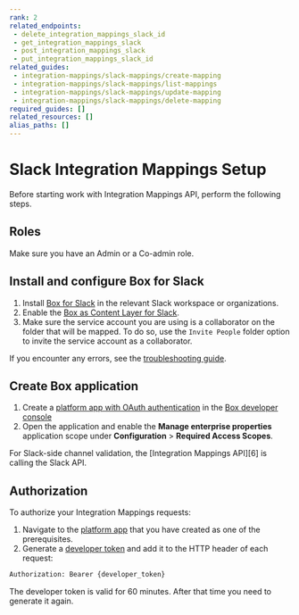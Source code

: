 ```yaml
---
rank: 2
related_endpoints:
 - delete_integration_mappings_slack_id
 - get_integration_mappings_slack
 - post_integration_mappings_slack
 - put_integration_mappings_slack_id
related_guides:
 - integration-mappings/slack-mappings/create-mapping
 - integration-mappings/slack-mappings/list-mappings
 - integration-mappings/slack-mappings/update-mapping
 - integration-mappings/slack-mappings/delete-mapping
required_guides: []
related_resources: []
alias_paths: []
---
```

# Slack Integration Mappings Setup

Before starting work with Integration Mappings API, perform
the following steps.

## Roles

Make sure you have an Admin or a Co-admin role.

## Install and configure Box for Slack

1. Install [Box for Slack][1] in the relevant Slack workspace or organizations.
2. Enable the [Box as Content Layer for Slack][2].
3. Make sure the service account you are using is a collaborator on the folder that will be mapped. To do so, use the `Invite People` folder option to invite the service account as a collaborator.

If you encounter any errors, see the [troubleshooting guide][3].

## Create Box application

1. Create a [platform app with OAuth authentication][4] in the [Box developer console][5]
2. Open the application and enable the **Manage enterprise properties** application scope under **Configuration** > **Required Access Scopes**.

<Message info>
  For Slack-side channel validation, the [Integration Mappings API][6]
  is calling the Slack API.
</Message>

## Authorization

To authorize your Integration Mappings requests:

1. Navigate to the [platform app][7] that you have created as one of the prerequisites.
2. Generate a [developer token][8] and add it to the HTTP header of each request:

```bash
Authorization: Bearer {developer_token}
```

<Message info>
  The developer token is valid for 60 minutes. After that time you need
  to generate it again.
</Message>

[1]: https://support.box.com/hc/en-us/articles/360044195313-Installing-and-Using-the-Box-for-Slack-Integration
[2]: https://support.box.com/hc/en-us/articles/4415585987859-Box-as-the-Content-Layer-for-Slack
[3]: g://integration-mappings/slack-mappings/troubleshooting
[4]: g://authentication/oauth2/oauth2-setup
[5]: https://app.box.com/developers/console
[6]: e://get-integration-mappings-slack
[7]: g://applications/app-types/platform-apps
[8]: g://authentication/tokens/developer-tokens